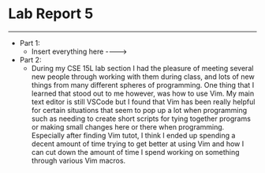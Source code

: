 # Lab Report 5
---
* Part 1:
  - Insert everything here ---->
* Part 2:
  - During my CSE 15L lab section I had the pleasure of meeting several new people through working with them during class, and lots of new things from many different spheres of programming. One thing that I learned that stood out to me however, was how to use Vim. My main text editor is still VSCode but I found that Vim has been really helpful for certain situations that seem to pop up a lot when programming such as needing to create short scripts for tying together programs or making small changes here or there when programming. Especially after finding Vim tutot, I think I ended up spending a decent amount of time trying to get better at using Vim and how I can cut down the amount of time I spend working on something through various Vim macros.
